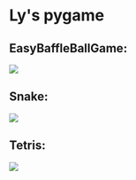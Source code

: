 # Ly's pygame
## EasyBaffleBallGame:
![](https://img-blog.csdnimg.cn/20181227131108271.gif)
## Snake:
![](https://img-blog.csdnimg.cn/20181227131127875.gif)
## Tetris:
![](https://img-blog.csdnimg.cn/20181227131146347.gif)
